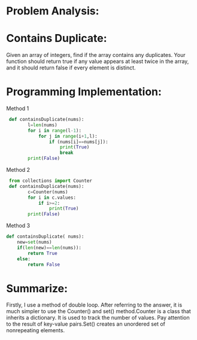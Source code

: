 Problem Analysis:
=================
Contains Duplicate:
==========
Given an array of integers, find if the array contains any duplicates.
Your function should return true if any value appears at least twice in the array, and it should return false if every element is distinct.

Programming Implementation:
====================
Method 1
```python
 def containsDuplicate(nums):
        l=len(nums)
        for i in range(l-1):
            for j in range(i+1,l):
                if (nums[i]==nums[j]):
                    print(True)
                    break
        print(False)
 ```
Method 2
```python
 from collections import Counter
 def containsDuplicate(nums):
        c=Counter(nums)
        for i in c.values:
            if i>=2:
                print(True)
        print(False)
```
Method 3
```python
def containsDuplicate( nums):
    new=set(nums)
    if(len(new)==len(nums)):
        return True
    else:
        return False
```
Summarize:
=======
Firstly, I use a method of double loop. After referring to the answer, it is much simpler to use the Counter() and set() method.Counter is a class that inherits a dictionary. It is used to track the number of values. Pay attention to the result of key-value pairs.Set() creates an unordered set of nonrepeating elements.
